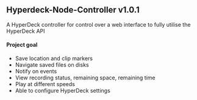 Hyperdeck-Node-Controller v1.0.1
-------------------------
A HyperDeck controller for control over a web interface to fully utilise the HyperDeck API

#### Project goal
* Save location and clip markers
* Navigate saved files on disks
* Notify on events
* View recording status, remaining space, remaining time
* Play at different speeds
* Able to configure HyperDeck settings
